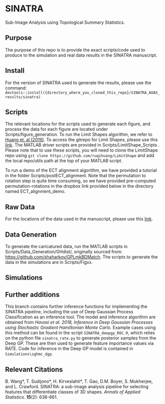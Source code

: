 # SINATRA 
Sub-Image Analysis using Topological Summary Statistics.

## Purpose 

The purpose of this repo is to provide the exact scripts/code used to produce to the simulation and real data results in the SINATRA manuscript.

## Install

For the version of SINATRA used to generate the results, please use the command: `devtools::install({directory_where_you_cloned_this_repo}/SINATRA_AOAS_results/sinatra)`

## Scripts

The relevant locations for the scripts used to generate each figure, and process the data for each figure are located under Scripts/figure_generation. To run the Limit Shapes algorithm, we refer to [Huang et. al (2019)](http://www.lix.polytechnique.fr/~maks/papers/limit_shapes_SGP19.pdf). To access the gitrepo for Limit Shapes, please use this [link](https://github.com/ruqihuang/LimitShape). The MATLAB driver scripts are provided in Scripts/LimitShape_Scripts . Please note that to use these scripts, you will need to clone the LimitShape repo using `git clone https://github.com/ruqihuang/LimitShape` and add the local repo/utils path at the top of your MATLAB script. 

To run a demo of the ECT alignment algorithm, we have provided a tutorial in the folder Scripts/postECT_alignment. Note that the permutation to rotation step is quite time consuming, so we have provided pre-computed permutation-rotations in the dropbox link provided below in the directory named ECT_alignment_demo.

## Raw Data
For the locations of the data used in the manuscript, please use this [link](https://www.dropbox.com/sh/rs8pjmhrwcdcuxk/AAC3Fj2_RNZLTVR_XhN4jiGxa?dl=0).

## Data Generation
To generate the caricatured data, run the MATLAB scripts in Scripts/Data_Generation/GHdist/, originally sourced from: https://github.com/shaharkov/GPLmkBDMatch. The scripts to generate the data in the simulations are in Scripts/Figxx. 

## Simulations

## Further additions

This branch contains further inference functions for implementing the SINATRA pipeline, including the use of Deep Gaussian Process Classification as an inference tool. The model and inference algorithm are obtained from *Havasi et al. 2018, Inference in Deep Gaussian Processes using Stochastic Gradient Hamiltonian Monte Carlo.* Example cases using this method can be found in the script `SINATRA_deepgp_ROC.R`, which relies on the python file `sinatra_rate.py` to generate posterior samples from the Deep GP. These are then used to generate feature importance values via RATE. Code for inference in the Deep GP model is contained in `Simulations\sghmc_dgp`.

## Relevant Citations

B. Wang*, T. Sudijono*, H. Kirveslahti*, T. Gao, D.M. Boyer, S. Mukherjee, and L. Crawford. SINATRA: a sub-image analysis pipeline for selecting features that differentiate classes of 3D shapes. _Annals of Applied Statistics_. **15**(2): 638-661.
